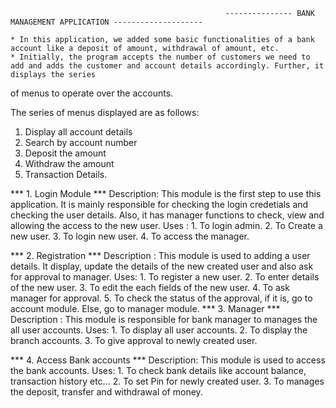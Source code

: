 

                                                    --------------- BANK MANAGEMENT APPLICATION --------------------
    
    * In this application, we added some basic functionalities of a bank account like a deposit of amount, withdrawal of amount, etc.
    * Initially, the program accepts the number of customers we need to add and adds the customer and account details accordingly. Further, it displays the series 
of menus to operate over the accounts.

The series of menus displayed are as follows:

   1. Display all account details
   2. Search by account number
   3. Deposit the amount
   4. Withdraw the amount
   5. Transaction Details.
    
*** 1. Login Module ***
    Description:
         This module is the first step to use this application.
         It is mainly responsible for checking the login credetials and checking the user details.
         Also, it has manager functions to check, view and allowing the access to the new user.
    Uses : 
         1. To login admin.
         2. To Create a new user.
         3. To login new user.
         4. To access the manager.

*** 2. Registration ***
    Description : 
        This module is used to adding a user details. 
        It display, update the details of the new created user and also ask for approval to manager.
    Uses: 
        1. To register a new user.
        2. To enter details of the new user.
        3. To edit the each fields of the new user.
        4. To ask manager for approval.
        5. To check the status of the approval, if it is, go to account module. Else, go to manager module.
*** 3. Manager ***
    Description : 
        This module is responsible for bank manager to manages the all user accounts.
    Uses:
        1. To display all user accounts.
        2. To display the branch accounts.
        3. To give approval to newly created user.

*** 4. Access Bank accounts ***
    Description:
        This module is used to access the bank accounts.
    Uses: 
        1. To check bank details like account balance, transaction history etc...
        2. To set Pin for newly created user.
        3. To manages the deposit, transfer and withdrawal of money.


